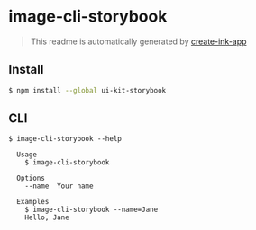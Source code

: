 # image-cli-storybook

> This readme is automatically generated by [create-ink-app](https://github.com/vadimdemedes/create-ink-app)


## Install

```bash
$ npm install --global ui-kit-storybook
```


## CLI

```
$ image-cli-storybook --help

  Usage
    $ image-cli-storybook

  Options
    --name  Your name

  Examples
    $ image-cli-storybook --name=Jane
    Hello, Jane
```
